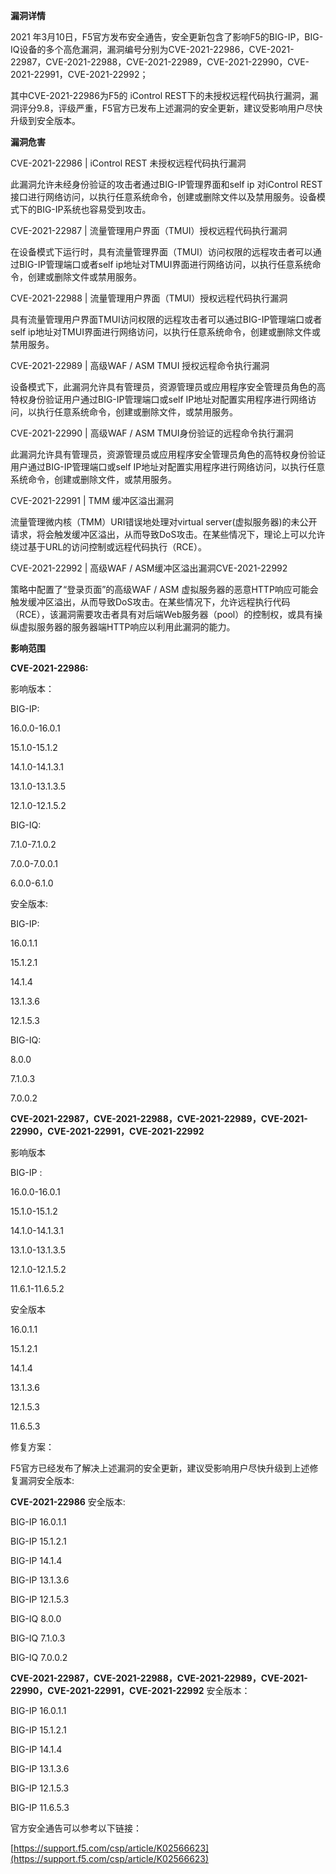 **漏洞详情**

2021 年3月10日，F5官方发布安全通告，安全更新包含了影响F5的BIG-IP，BIG-IQ设备的多个高危漏洞，漏洞编号分别为CVE-2021-22986，CVE-2021-22987，CVE-2021-22988，CVE-2021-22989，CVE-2021-22990，CVE-2021-22991，CVE-2021-22992；

其中CVE-2021-22986为F5的 iControl REST下的未授权远程代码执行漏洞，漏洞评分9.8，评级严重，F5官方已发布上述漏洞的安全更新，建议受影响用户尽快升级到安全版本。

**漏洞危害**

CVE-2021-22986 | iControl REST 未授权远程代码执行漏洞

此漏洞允许未经身份验证的攻击者通过BIG-IP管理界面和self ip 对iControl REST接口进行网络访问，以执行任意系统命令，创建或删除文件以及禁用服务。设备模式下的BIG-IP系统也容易受到攻击。

CVE-2021-22987 |  流量管理用户界面（TMUI）授权远程代码执行漏洞

在设备模式下运行时，具有流量管理界面（TMUI）访问权限的远程攻击者可以通过BIG-IP管理端口或者self ip地址对TMUI界面进行网络访问，以执行任意系统命令，创建或删除文件或禁用服务。

CVE-2021-22988 | 流量管理用户界面（TMUI）授权远程代码执行漏洞

具有流量管理用户界面TMUI访问权限的远程攻击者可以通过BIG-IP管理端口或者self ip地址对TMUI界面进行网络访问，以执行任意系统命令，创建或删除文件或禁用服务。

CVE-2021-22989 | 高级WAF / ASM TMUI 授权远程命令执行漏洞

设备模式下，此漏洞允许具有管理员，资源管理员或应用程序安全管理员角色的高特权身份验证用户通过BIG-IP管理端口或self IP地址对配置实用程序进行网络访问，以执行任意系统命令，创建或删除文件，或禁用服务。

CVE-2021-22990 | 高级WAF / ASM TMUI身份验证的远程命令执行漏洞

此漏洞允许具有管理员，资源管理员或应用程序安全管理员角色的高特权身份验证用户通过BIG-IP管理端口或self IP地址对配置实用程序进行网络访问，以执行任意系统命令，创建或删除文件，或禁用服务。

CVE-2021-22991 | TMM 缓冲区溢出漏洞 

流量管理微内核（TMM）URI错误地处理对virtual server(虚拟服务器)的未公开请求，将会触发缓冲区溢出，从而导致DoS攻击。在某些情况下，理论上可以允许绕过基于URL的访问控制或远程代码执行（RCE）。

CVE-2021-22992 | 高级WAF / ASM缓冲区溢出漏洞CVE-2021-22992 

策略中配置了“登录页面”的高级WAF / ASM 虚拟服务器的恶意HTTP响应可能会触发缓冲区溢出，从而导致DoS攻击。在某些情况下，允许远程执行代码（RCE），该漏洞需要攻击者具有对后端Web服务器（pool）的控制权，或具有操纵虚拟服务器的服务器端HTTP响应以利用此漏洞的能力。

**影响范围**

**CVE-2021-22986:**

影响版本：

BIG-IP:

16.0.0-16.0.1

15.1.0-15.1.2

14.1.0-14.1.3.1

13.1.0-13.1.3.5

12.1.0-12.1.5.2

BIG-IQ:

7.1.0-7.1.0.2

7.0.0-7.0.0.1

6.0.0-6.1.0

安全版本:

BIG-IP:

16.0.1.1

15.1.2.1

14.1.4

13.1.3.6

12.1.5.3

BIG-IQ:

8.0.0

7.1.0.3

7.0.0.2

**CVE-2021-22987，CVE-2021-22988，CVE-2021-22989，CVE-2021-22990，CVE-2021-22991，CVE-2021-22992**

影响版本

BIG-IP :

16.0.0-16.0.1

15.1.0-15.1.2

14.1.0-14.1.3.1

13.1.0-13.1.3.5

12.1.0-12.1.5.2

11.6.1-11.6.5.2

安全版本

16.0.1.1

15.1.2.1

14.1.4

13.1.3.6

12.1.5.3

11.6.5.3

修复方案：

F5官方已经发布了解决上述漏洞的安全更新，建议受影响用户尽快升级到上述修复漏洞安全版本:

**CVE-2021-22986** 安全版本:

BIG-IP 16.0.1.1

BIG-IP 15.1.2.1

BIG-IP 14.1.4

BIG-IP 13.1.3.6

BIG-IP 12.1.5.3

BIG-IQ 8.0.0

BIG-IQ 7.1.0.3

BIG-IQ 7.0.0.2

**CVE-2021-22987，CVE-2021-22988，CVE-2021-22989，CVE-2021-22990，CVE-2021-22991，CVE-2021-22992** 安全版本：

BIG-IP 16.0.1.1

BIG-IP 15.1.2.1

BIG-IP 14.1.4

BIG-IP 13.1.3.6

BIG-IP 12.1.5.3

BIG-IP 11.6.5.3

官方安全通告可以参考以下链接：

[https://support.f5.com/csp/article/K02566623](https://support.f5.com/csp/article/K02566623)